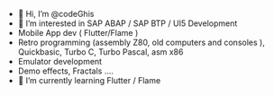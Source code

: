 - 👋 Hi, I’m @codeGhis
- 👀 I’m interested in SAP ABAP / SAP BTP / UI5 Development
- Mobile App dev ( Flutter/Flame )
- Retro programming (assembly Z80, old computers and consoles ), Quickbasic, Turbo C, Turbo Pascal, asm x86
- Emulator development
- Demo effects, Fractals ....
- 🌱 I’m currently learning Flutter / Flame


<!---
codeghis/codeghis is a ✨ special ✨ repository because its `README.md` (this file) appears on your GitHub profile.
You can click the Preview link to take a look at your changes.
--->
